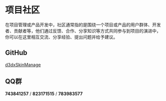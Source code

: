 # 项目社区

在项目管理或产品开发中，社区通常指的是围绕一个项目或产品的用户群体、开发者、贡献者等，他们通过反馈、合作、分享知识等方式共同参与到项目的演进中，你可以在这里相互交流、分享经验、提出问题并给予建议。

## GitHub

[d3dxSkinManage](https://github.com/numlinka/d3dxSkinManage)

## QQ群

**743841257** / **823171515** / **783983577**
